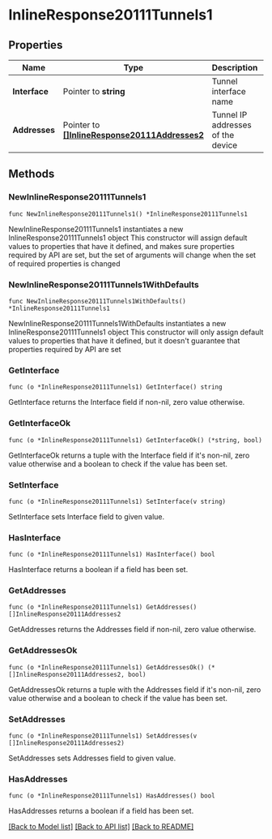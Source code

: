 # InlineResponse20111Tunnels1

## Properties

Name | Type | Description | Notes
------------ | ------------- | ------------- | -------------
**Interface** | Pointer to **string** | Tunnel interface name | [optional] 
**Addresses** | Pointer to [**[]InlineResponse20111Addresses2**](InlineResponse20111Addresses2.md) | Tunnel IP addresses of the device | [optional] 

## Methods

### NewInlineResponse20111Tunnels1

`func NewInlineResponse20111Tunnels1() *InlineResponse20111Tunnels1`

NewInlineResponse20111Tunnels1 instantiates a new InlineResponse20111Tunnels1 object
This constructor will assign default values to properties that have it defined,
and makes sure properties required by API are set, but the set of arguments
will change when the set of required properties is changed

### NewInlineResponse20111Tunnels1WithDefaults

`func NewInlineResponse20111Tunnels1WithDefaults() *InlineResponse20111Tunnels1`

NewInlineResponse20111Tunnels1WithDefaults instantiates a new InlineResponse20111Tunnels1 object
This constructor will only assign default values to properties that have it defined,
but it doesn't guarantee that properties required by API are set

### GetInterface

`func (o *InlineResponse20111Tunnels1) GetInterface() string`

GetInterface returns the Interface field if non-nil, zero value otherwise.

### GetInterfaceOk

`func (o *InlineResponse20111Tunnels1) GetInterfaceOk() (*string, bool)`

GetInterfaceOk returns a tuple with the Interface field if it's non-nil, zero value otherwise
and a boolean to check if the value has been set.

### SetInterface

`func (o *InlineResponse20111Tunnels1) SetInterface(v string)`

SetInterface sets Interface field to given value.

### HasInterface

`func (o *InlineResponse20111Tunnels1) HasInterface() bool`

HasInterface returns a boolean if a field has been set.

### GetAddresses

`func (o *InlineResponse20111Tunnels1) GetAddresses() []InlineResponse20111Addresses2`

GetAddresses returns the Addresses field if non-nil, zero value otherwise.

### GetAddressesOk

`func (o *InlineResponse20111Tunnels1) GetAddressesOk() (*[]InlineResponse20111Addresses2, bool)`

GetAddressesOk returns a tuple with the Addresses field if it's non-nil, zero value otherwise
and a boolean to check if the value has been set.

### SetAddresses

`func (o *InlineResponse20111Tunnels1) SetAddresses(v []InlineResponse20111Addresses2)`

SetAddresses sets Addresses field to given value.

### HasAddresses

`func (o *InlineResponse20111Tunnels1) HasAddresses() bool`

HasAddresses returns a boolean if a field has been set.


[[Back to Model list]](../README.md#documentation-for-models) [[Back to API list]](../README.md#documentation-for-api-endpoints) [[Back to README]](../README.md)



